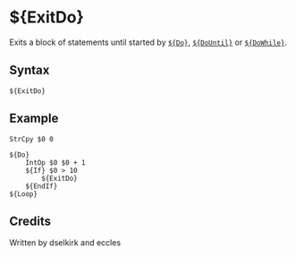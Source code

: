 # ${ExitDo}

Exits a block of statements until started by [`${Do}`][1], [`${DoUntil}`][2] or [`${DoWhile}`][3].

## Syntax

    ${ExitDo}

## Example

    StrCpy $0 0

    ${Do}
        IntOp $0 $0 + 1
        ${If} $0 > 10
            ${ExitDo}
        ${EndIf}
    ${Loop}

## Credits

Written by dselkirk and eccles

[1]: Do.md
[2]: DoUntil.md
[3]: DoWhile.md